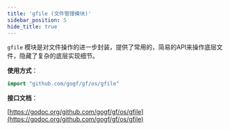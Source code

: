 ```yaml
---
title: 'gfile (文件管理模块)'
sidebar_position: 5
hide_title: true
---
```


`gfile` 模块是对文件操作的进一步封装，提供了常用的，简易的API来操作底层文件，隐藏了复杂的底层实现细节。

**使用方式**：

```go
import "github.com/gogf/gf/os/gfile"

```

**接口文档**：

[https://godoc.org/github.com/gogf/gf/os/gfile](https://godoc.org/github.com/gogf/gf/os/gfile)